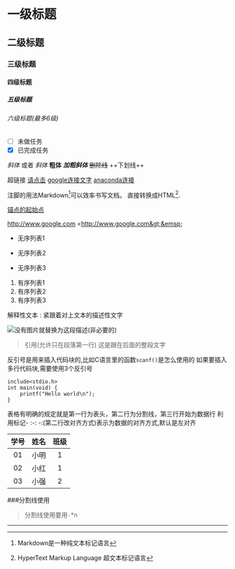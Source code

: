 # 一级标题
## 二级标题
### 三级标题
#### 四级标题
##### 五级标题
###### 六级标题(最多6级)

[//]: 注释
[又是注释]: 又是注释
[标记注释]: 标记注释

- [ ] 未做任务
- [x] 已完成任务

*斜体* 或者 _斜体_
**粗体**
***加粗斜体***
~~删除线~~
++下划线++

超链接 [请点击](https://www.baidu.com "描述这个超链接")
[google连接文字][0]
[anaconda连接][1]

注脚的用法Markdown[^1]可以效率书写文档。
直接转换成HTML[^2].

[锚点的起始点](#分割线使用)

<http://www.google.com>
&lt;http://www.google.com&gt;&emsp;&emsp;


* 无序列表1
+ 无序列表2
- 无序列表3

1. 有序列表1
2. 有序列表2
3. 有序列表3

解释性文本
:	紧跟着对上文本的描述性文字

![没有图片就替换为这段描述(非必要的)](http://google.com/asset/img/1.gif "图片悬停时显示文字")

> 引用(允许只在段落第一行)
	这是跟在后面的整段文字

反引号是用来插入代码块的,比如C语言里的函数`scanf()`是怎么使用的
如果要插入多行代码块,需要使用3个反引号
```
include<stdio.h>
int main(void) {
	printf("Hello world\n");
}
```

表格有明确的规定就是第一行为表头，第二行为分割线，第三行开始为数据行
利用标记- :-: -:(第二行改对齐方式)表示为数据的对齐方式,默认是左对齐

|学号|姓名|班级|
|:-:|:-:|:-:|
|01|小明|1|
|02|小红|1|
|03|小强|2|

###分割线使用
> 分割线使用要用`-`*n
--------------------------------------------




[0]:http://www.google.com
[1]:http://www.anaconda.com
[^1]:Markdown是一种纯文本标记语言
[^2]:HyperText Markup Language 超文本标记语言
